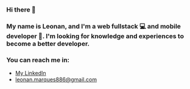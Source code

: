 ### Hi there 👋

### My name is Leonan, and I'm a web fullstack 💻 and mobile developer 📱. I'm looking for knowledge and experiences to become a better developer.
### You can reach me in:
* [My LinkedIn](https://www.linkedin.com/in/leonan-marques-499ab71b2/)
* leonan.marques886@gmail.com
<!--
**leonanmar886/leonanmar886** is a ✨ _special_ ✨ repository because its `README.md` (this file) appears on your GitHub profile.

Here are some ideas to get you started:

- 🔭 I’m currently working on ...
- 🌱 I’m currently learning ...
- 👯 I’m looking to collaborate on ...
- 🤔 I’m looking for help with ...
- 💬 Ask me about ...
- 📫 How to reach me: ...
- 😄 Pronouns: ...
- ⚡ Fun fact: ...
-->
